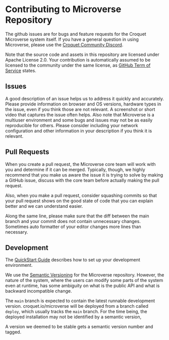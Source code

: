 # Contributing to Microverse Repository

The github issues are for bugs and feature requests for the Croquet Microverse system itself. If you have a general question in using Microverse, please use the [Croquet Community Discord](https://croquet.io/discord).

Note that the source code and assets in this repository are licensed under Apache License 2.0. Your contribution is automatically assumed to be licensed to the community under the same license, as [GitHub Term of Service](https://docs.github.com/en/site-policy/github-terms/github-terms-of-service#6-contributions-under-repository-license) states.

## Issues

A good description of an issue helps us to address it quickly and accurately. Please provide information on browser and OS versions, hardware types in the issue, even if you think those are not relevant. A screenshot or short video that captures the issue often helps. Also note that Microverse is a multiuser environment and some bugs and issues may not be as easily reproducible for others. Please consider including your network configuration and other information in your description if you think it is relevant.

## Pull Requests

When you create a pull request, the Microverse core team will work with you and determine if it can be merged. Typically, though, we highly recommend that you make us aware the issue it is trying to solve by making a GitHub issue, discuss with the core team before actually making the pull request.

Also, when you make a pull request, consider squashing commits so that your pull request shows on the good state of code that you can explain better and we can understand easier.

Along the same line, please make sure that the diff between the main branch and your commit does not contain unnecessary changes. Sometimes auto formatter of your editor changes more lines than necessary.

## Development

The [QuickStart Guide](./docs/QuickStart.md) describes how to set up your development environment.

We use the [Semantic Versioning](https://semver.org/) for the Microverse repository. However, the nature of the system, where the users can modify some parts of the system even at runtime, has some ambiguity on what is the public API and what is backward incompatible change.

The `main` branch is expected to contain the latest runnable development version. croquet.io/microverse will be deployed from a branch called `deploy`, which usually tracks the `main` branch. For the time being, the deployed installation may not be identified by a semantic version,

A version we deemed to be stable gets a semantic version number and tagged.



